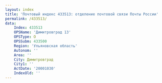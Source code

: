 ```yaml
---
layout: index
title: 'Почтовый индекс 433513: отделение почтовой связи Почты России'
permalink: /433513/
data:
    Index: 433513
    OPSName: 'Димитровград 13'
    OPSType: О
    OPSSubm: 433500
    Region: 'Ульяновская область'
    Autonom: ''
    Area: ''
    City: Димитровград
    City1: ''
    ActDate: '20001030'
    IndexOld: ''
---
```


